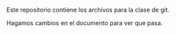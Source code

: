 Este repositorio contiene los archivos para la clase de git.

Hagamos cambios en el documento para ver que pasa.